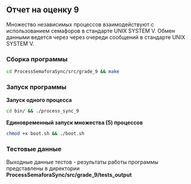 ## Отчет на оценку 9

Множество независимых процессов взаимодействуют с использованием семафоров в стандарте UNIX SYSTEM V. Обмен данными ведется через через очереди сообщений в стандарте UNIX SYSTEM V.

### Сборка программы

```sh
cd ProcessSemaforaSync/src/grade_9 && make
```

### Запуск программы

**Запуск одного процесса**

```sh
cd bin/ && ./process_sync_9
```

**Единовременный запуск множества (5) процессов**

```sh
chmod +x boot.sh && ./boot.sh
```

### Тестовые данные

Выходные данные тестов - результаты работы программы  представлены в директории **ProcessSemaforaSync/src/grade_9/tests_output**